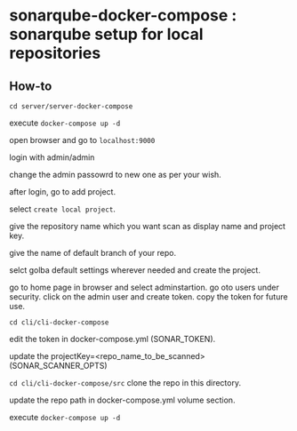# sonarqube-docker-compose : sonarqube setup for local repositories

## How-to
`cd server/server-docker-compose`

execute `docker-compose up -d`

open browser and go to `localhost:9000`

login with admin/admin

change the admin passowrd to new one as per your wish.

after login, go to add project.

select `create local project`.

give the repository name which you want scan as display name and project key.

give the name of default branch of your repo.

selct golba default settings wherever needed and create the project.

go to home page in browser and select adminstartion. go oto users under security.
click on the admin user and create token. copy the token for future use.

`cd cli/cli-docker-compose`

edit the token in docker-compose.yml (SONAR_TOKEN).

update the projectKey=<repo_name_to_be_scanned>  (SONAR_SCANNER_OPTS)

`cd cli/cli-docker-compose/src`
clone the repo in this directory.

update the repo path in docker-compose.yml volume section.

execute `docker-compose up -d`
